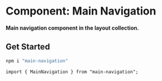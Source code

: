 # Component: Main Navigation

**Main navigation component in the layout collection.**

## Get Started

```sh
npm i "main-navigation"
```

```
import { MainNavigation } from "main-navigation";
```
